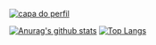 <a href="https://ibb.co/QQZcDzW"><img src="https://i.ibb.co/PjRYD32/Thamires.png" alt="capa do perfil"  border="0" align="center"></a>




[![Anurag's github stats](https://github-readme-stats.vercel.app/api?username=thamirsz)](https://github.com/thamirsz/github-readme-stats)
[![Top Langs](https://github-readme-stats.vercel.app/api/top-langs/?username=thamirsz)](https://github.com/thamirsz/github-readme-stats)

